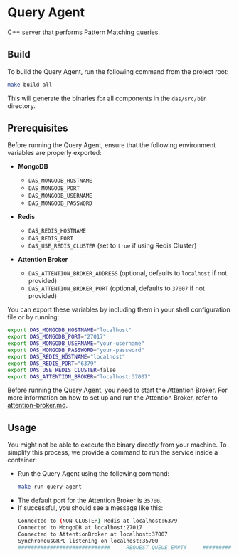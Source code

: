 # **Query Agent**  

C++ server that performs Pattern Matching queries.  

## **Build**  

To build the Query Agent, run the following command from the project root:  

```bash
make build-all
```  

This will generate the binaries for all components in the `das/src/bin` directory.  

## **Prerequisites**

Before running the Query Agent, ensure that the following environment variables are properly exported:

- **MongoDB**
  - `DAS_MONGODB_HOSTNAME`
  - `DAS_MONGODB_PORT`
  - `DAS_MONGODB_USERNAME`
  - `DAS_MONGODB_PASSWORD`

- **Redis**
  - `DAS_REDIS_HOSTNAME`
  - `DAS_REDIS_PORT`
  - `DAS_USE_REDIS_CLUSTER` (set to `true` if using Redis Cluster)

- **Attention Broker**
  - `DAS_ATTENTION_BROKER_ADDRESS` (optional, defaults to `localhost` if not provided)
  - `DAS_ATTENTION_BROKER_PORT` (optional, defaults to `37007` if not provided)

You can export these variables by including them in your shell configuration file or by running:

```bash
export DAS_MONGODB_HOSTNAME="localhost"
export DAS_MONGODB_PORT="27017"
export DAS_MONGODB_USERNAME="your-username"
export DAS_MONGODB_PASSWORD="your-password"
export DAS_REDIS_HOSTNAME="localhost"
export DAS_REDIS_PORT="6379"
export DAS_USE_REDIS_CLUSTER=false
export DAS_ATTENTION_BROKER="localhost:37007"
```

Before running the Query Agent, you need to start the Attention Broker. For more information on how to set up and run the Attention Broker, refer to [attention-broker.md](../attention_broker/README.md).


## **Usage**  

You might not be able to execute the binary directly from your machine. To simplify this process, we provide a command to run the service inside a container:  

- Run the Query Agent using the following command:  
  ```bash
  make run-query-agent
  ```  
- The default port for the Attention Broker is `35700`.
- If successful, you should see a message like this:  
  ```bash
  Connected to (NON-CLUSTER) Redis at localhost:6379
  Connected to MongoDB at localhost:27017
  Connected to AttentionBroker at localhost:37007
  SynchronousGRPC listening on localhost:35700
  #############################     REQUEST QUEUE EMPTY     ##################################
  ```  
